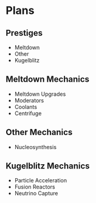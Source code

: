 # Plans

## Prestiges
- Meltdown
- Other
- Kugelblitz

## Meltdown Mechanics
- Meltdown Upgrades
- Moderators
- Coolants
- Centrifuge

## Other Mechanics
- Nucleosynthesis


## Kugelblitz Mechanics
- Particle Acceleration
- Fusion Reactors
- Neutrino Capture